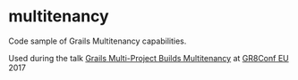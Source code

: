 # multitenancy

Code sample of Grails Multitenancy capabilities. 

Used during the talk [Grails Multi-Project Builds Multitenancy](https://speakerdeck.com/sdelamo/grails-multi-project-builds-multitenancy) at [GR8Conf EU](http://gr8conf.eu) 2017 

